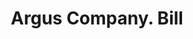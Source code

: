 ---
doi: 10.7916/D8B86M69
date_other: '1880'
date_other_textual: '1880'
form: printed ephemera
genre:
- Invoices
name:
- Argus Company
object_in_context_url: https://biggert.cul.columbia.edu/items/view/ave_biggert_00825
subject_hierarchical_geographic:
- Albany, New York, United States
subject_name:
- Argus Company
title: Argus Company. Bill
sort_title: Argus Company. Bill
call_number: ave_biggert_00825
coordinates:
- 42.652499999999996,-73.75722222222223
pid: ave_biggert_00825
identifiers: ave_biggert_00825
permalink: /biggert/ave_biggert_00825/
layout: iiif-image-page
---